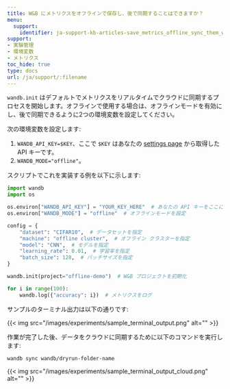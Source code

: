 ```yaml
---
title: W&B にメトリクスをオフラインで保存し、後で同期することはできますか？
menu:
  support:
    identifier: ja-support-kb-articles-save_metrics_offline_sync_them_wb_later
support:
- 実験管理
- 環境変数
- メトリクス
toc_hide: true
type: docs
url: /ja/support/:filename
---
```


`wandb.init` はデフォルトでメトリクスをリアルタイムでクラウドに同期するプロセスを開始します。オフラインで使用する場合は、オフラインモードを有効にし、後で同期できるように2つの環境変数を設定してください。

次の環境変数を設定します:

1. `WANDB_API_KEY=$KEY`、ここで `$KEY` はあなたの [settings page](https://app.wandb.ai/settings) から取得した API キーです。
2. `WANDB_MODE="offline"`。

スクリプトでこれを実装する例を以下に示します:

```python
import wandb
import os

os.environ["WANDB_API_KEY"] = "YOUR_KEY_HERE"  # あなたの API キーをここに
os.environ["WANDB_MODE"] = "offline"  # オフラインモードを設定

config = {
    "dataset": "CIFAR10",  # データセットを指定
    "machine": "offline cluster",  # オフライン クラスターを指定
    "model": "CNN",  # モデルを指定
    "learning_rate": 0.01,  # 学習率を指定
    "batch_size": 128,  # バッチサイズを指定
}

wandb.init(project="offline-demo")  # W&B プロジェクトを初期化

for i in range(100):
    wandb.log({"accuracy": i})  # メトリクスをログ
```

サンプルのターミナル出力は以下の通りです:

{{< img src="/images/experiments/sample_terminal_output.png" alt="" >}}

作業が完了した後、データをクラウドに同期するために以下のコマンドを実行します:

```shell
wandb sync wandb/dryrun-folder-name
```

{{< img src="/images/experiments/sample_terminal_output_cloud.png" alt="" >}}